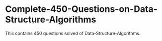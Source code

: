 # Complete-450-Questions-on-Data-Structure-Algorithms
This contains 450 questions solved of Data-Structure-Algorithms.
